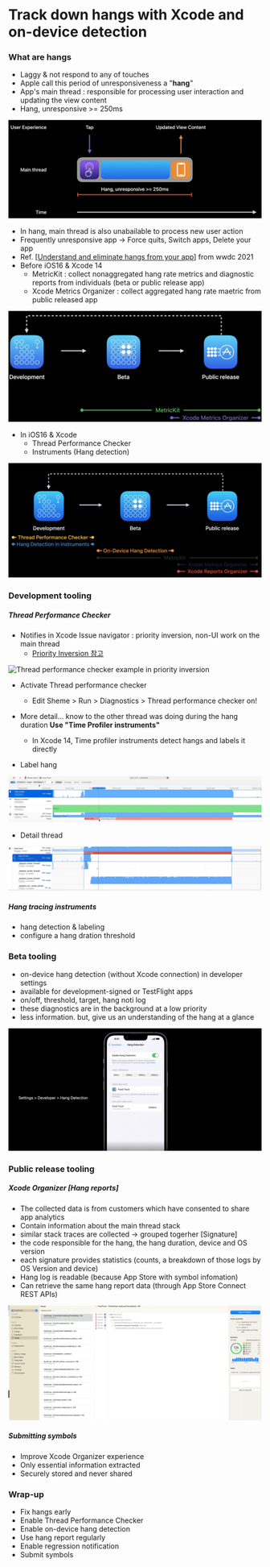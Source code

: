 Track down hangs with Xcode and on-device detection
=============

### What are hangs

- Laggy & not respond to any of touches
- Apple call this period of unresponsiveness a "**hang**"
- App's main thread : responsible for processing user interaction and updating the view content
- Hang, unresponsive >= 250ms

![What is hang](/study/resources/what_is_hang.png)

- In hang, main thread is also unabailable to process new user action
- Frequently unresponsive app -> Force quits, Switch apps, Delete your app
- Ref. [[Understand and eliminate hangs from your app](https://developer.apple.com/videos/play/wwdc2021/10258)] from wwdc 2021
- Before iOS16 & Xcode 14
  - MetricKit : collect nonaggregated hang rate metrics and diagnostic reports from individuals (beta or public release app)
  - Xcode Metrics Organizer : collect aggregated hang rate maetric from public released app

![Before iOS16 & Xcode 14](/study/resources/before_ios_16.png)

- In iOS16 & Xcode
  - Thread Performance Checker
  - Instruments (Hang detection)

![In iOS16 & Xcode 14](/study/resources/in_iOS16.png)

### Development tooling

##### Thread Performance Checker
- Notifies in Xcode Issue navigator : priority inversion, non-UI work on the main thread
  - [Priority Inversion 참고](https://sujinnaljin.medium.com/ios-%EC%B0%A8%EA%B7%BC%EC%B0%A8%EA%B7%BC-%EC%8B%9C%EC%9E%91%ED%95%98%EB%8A%94-gcd-15-3fef697f9aab)

![Thread performance checker example in priority inversion](/study/resources/thread_performance_checker_example.png)

- Activate Thread performance checker
  - Edit Sheme > Run > Diagnostics > Thread performance checker on!
- More detail... know to the other thread was doing during the hang duration **Use "Time Profiler instruments"**
  - In Xcode 14, Time profiler instruments detect hangs and labels it directly

- Label hang

![Time profiler example](/study/resources/time_profiler_hang_label.png)

- Detail thread

![Time profiler example detail](/study/resources/time_profiler_hang_label_detail.png)

##### Hang tracing instruments
- hang detection & labeling
- configure a hang dration threshold

### Beta tooling
- on-device hang detection (without Xcode connection) in developer settings
- available for development-signed or TestFlight apps
- on/off, threshold, target, hang noti log
- these diagnostics are in the background at a low priority
- less information. but, give us an understanding of the hang at a glance

![On-device hang detection](/study/resources/on_device_hang_detection.png)


### Public release tooling
##### Xcode Organizer [Hang reports]
- The collected data is from customers which have consented to share app analytics
- Contain information about the main thread stack
- similar stack traces are collected -> grouped togerher [Signature]
- the code responsible for the hang, the hang duration, device and OS version
- each signature provides statistics (counts, a breakdown of those logs by OS Version and device)
- Hang log is readable (because App Store with symbol infomation)
- Can retrieve the same hang report data (through App Store Connect REST APIs)

![Hang report](/study/resources/hang_report.png)

##### Submitting symbols
- Improve Xcode Organizer experience
- Only essential information extracted
- Securely stored and never shared


### Wrap-up
- Fix hangs early
- Enable Thread Performance Checker
- Enable on-device hang detection
- Use hang report regularly
- Enable regression notification
- Submit symbols

